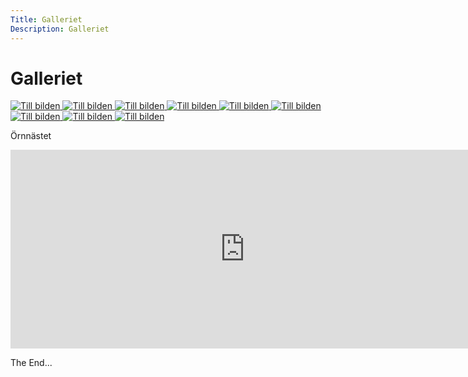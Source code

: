 ```yaml
---
Title: Galleriet
Description: Galleriet
---
```


Galleriet
==================
<div class="gallery">

<a class="p1" href="%base_url%/image/01_halvagen.jpg" target="_blank">
    <picture>
        <source media="(min-width: 768px)" srcset="%base_url%/image/01_halvagen.jpg&w=400">
        <img src="%base_url%/image/01_halvagen.jpg&w=200" alt="Till bilden">
    </picture>
</a>

<a class="p2" href="%base_url%/image/02_via-regia.jpg" target="_blank">
    <picture>
        <source media="(min-width: 768px)" srcset="%base_url%/image/02_via-regia.jpg&w=400">
        <img src="%base_url%/image/02_via-regia.jpg&w=200" alt="Till bilden">
    </picture>
</a>

<a class="p3" href="%base_url%/image/03_varendsvagen.jpg" target="_blank">
    <picture>
        <source media="(min-width: 768px)" srcset="%base_url%/image/03_varendsvagen.jpg&w=400">
        <img src="%base_url%/image/03_varendsvagen.jpg&w=200" alt="Till bilden">
    </picture>
</a>

<a class="p4" href="%base_url%/image/04_skillinge.jpg" target="_blank">
    <picture>
        <source media="(min-width: 768px)" srcset="%base_url%/image/04_skillinge.jpg&w=400">
        <img src="%base_url%/image/04_skillinge.jpg&w=200" alt="Till bilden">
    </picture>
</a>

<a class="p5" href="%base_url%/image/05_milstolparna.jpg" target="_blank">
    <picture>
        <source media="(min-width: 768px)" srcset="%base_url%/image/05_milstolparna.jpg&w=400">
        <img src="%base_url%/image/05_milstolparna.jpg&w=200" alt="Till bilden">
    </picture>
</a>

<a class="p6" href="%base_url%/image/06_ryttarliden.jpg" target="_blank">
    <picture>
        <source media="(min-width: 768px)" srcset="%base_url%/image/06_ryttarliden.jpg&w=400">
        <img src="%base_url%/image/06_ryttarliden.jpg&w=200" alt="Till bilden">
    </picture>
</a>

<a class="p7" href="%base_url%/image/07_kustbanan.jpg" target="_blank">
    <picture>
        <source media="(min-width: 768px)" srcset="%base_url%/image/07_kustbanan.jpg&w=400">
        <img src="%base_url%/image/07_kustbanan.jpg&w=200" alt="Till bilden">
    </picture>
</a>

<a class="p8" href="%base_url%/image/08_e22.jpg" target="_blank">
    <picture>
        <source media="(min-width: 768px)" srcset="%base_url%/image/08_e22.jpg&w=400">
        <img src="%base_url%/image/08_e22.jpg&w=200" alt="Till bilden">
    </picture>
</a>

<a class="p9" href="%base_url%/image/09_cykelvagen.jpg" target="_blank">
    <picture>
        <source media="(min-width: 768px)" srcset="%base_url%/image/09_cykelvagen.jpg&w=400">
        <img src="%base_url%/image/09_cykelvagen.jpg&w=200" alt="Till bilden">
    </picture>
</a>

</div>

Örnnästet

<div class="embed-container">
<iframe width="749" height="318" src="https://www.youtube.com/embed/zlnKY3ZxAMk" title="Where Eagles Dare -- OPENING TITLE SEQUENCE" frameborder="0" allow="accelerometer; autoplay; clipboard-write; encrypted-media; gyroscope; picture-in-picture" allowfullscreen></iframe>
</div>

The End...
